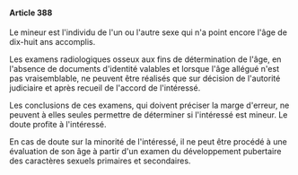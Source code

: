 #### Article 388

Le mineur est l'individu de l'un ou l'autre sexe qui n'a point encore l'âge de dix-huit ans accomplis.

Les examens radiologiques osseux aux fins de détermination de l'âge, en l'absence de documents d'identité valables et lorsque l'âge allégué n'est pas vraisemblable, ne peuvent être réalisés que sur décision de l'autorité judiciaire et après recueil de l'accord de l'intéressé.

Les conclusions de ces examens, qui doivent préciser la marge d'erreur, ne peuvent à elles seules permettre de déterminer si l'intéressé est mineur. Le doute profite à l'intéressé.

En cas de doute sur la minorité de l'intéressé, il ne peut être procédé à une évaluation de son âge à partir d'un examen du développement pubertaire des caractères sexuels primaires et secondaires.

